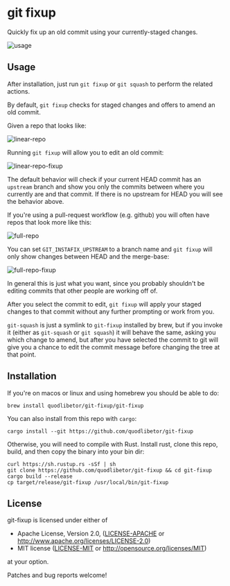 # git fixup

Quickly fix up an old commit using your currently-staged changes.

![usage](./static/full-workflow-simple.gif)

## Usage

After installation, just run `git fixup` or `git squash` to perform the related
actions.

By default, `git fixup` checks for staged changes and offers to amend an old
commit.

Given a repo that looks like:

![linear-repo](./static/00-initial-state.png)

Running `git fixup` will allow you to edit an old commit:

![linear-repo-fixup](./static/01-selector.gif)

The default behavior will check if your current HEAD commit has an `upstream`
branch and show you only the commits between where you currently are and that
commit. If there is no upstream for HEAD you will see the behavior above.

If you're using a pull-request workflow (e.g. github) you will often have repos that look more like this:

![full-repo](./static/20-initial-full-repo.png)

You can set `GIT_INSTAFIX_UPSTREAM` to a branch name and `git fixup` will only
show changes between HEAD and the merge-base:

![full-repo-fixup](./static/21-with-upstream.gif)

In general this is just what you want, since you probably shouldn't be editing
commits that other people are working off of.

After you select the commit to edit, `git fixup` will apply your staged changes
to that commit without any further prompting or work from you.

`git-squash` is just a symlink to `git-fixup` installed by brew, but if you
invoke it (either as `git-squash` or `git squash`) it will behave the same,
asking you which change to amend, but after you have selected the commit to git
will give you a chance to edit the commit message before changing the tree at
that point.

## Installation

If you're on macos or linux and using homebrew you should be able to do:

    brew install quodlibetor/git-fixup/git-fixup
    
You can also install from this repo with `cargo`:

    cargo install --git https://github.com/quodlibetor/git-fixup

Otherwise, you will need to compile with Rust. Install rust, clone this repo,
build, and then copy the binary into your bin dir:

    curl https://sh.rustup.rs -sSf | sh
    git clone https://github.com/quodlibetor/git-fixup && cd git-fixup
    cargo build --release
    cp target/release/git-fixup /usr/local/bin/git-fixup

## License

git-fixup is licensed under either of

 * Apache License, Version 2.0, ([LICENSE-APACHE](LICENSE-APACHE) or
   http://www.apache.org/licenses/LICENSE-2.0)
 * MIT license ([LICENSE-MIT](LICENSE-MIT) or
   http://opensource.org/licenses/MIT)

at your option.

Patches and bug reports welcome!
